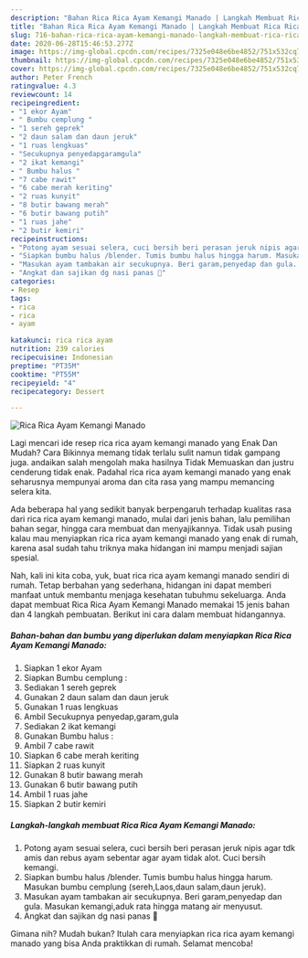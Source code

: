 ```yaml
---
description: "Bahan Rica Rica Ayam Kemangi Manado | Langkah Membuat Rica Rica Ayam Kemangi Manado Yang Enak dan Simpel"
title: "Bahan Rica Rica Ayam Kemangi Manado | Langkah Membuat Rica Rica Ayam Kemangi Manado Yang Enak dan Simpel"
slug: 716-bahan-rica-rica-ayam-kemangi-manado-langkah-membuat-rica-rica-ayam-kemangi-manado-yang-enak-dan-simpel
date: 2020-06-28T15:46:53.277Z
image: https://img-global.cpcdn.com/recipes/7325e048e6be4852/751x532cq70/rica-rica-ayam-kemangi-manado-foto-resep-utama.jpg
thumbnail: https://img-global.cpcdn.com/recipes/7325e048e6be4852/751x532cq70/rica-rica-ayam-kemangi-manado-foto-resep-utama.jpg
cover: https://img-global.cpcdn.com/recipes/7325e048e6be4852/751x532cq70/rica-rica-ayam-kemangi-manado-foto-resep-utama.jpg
author: Peter French
ratingvalue: 4.3
reviewcount: 14
recipeingredient:
- "1 ekor Ayam"
- " Bumbu cemplung "
- "1 sereh geprek"
- "2 daun salam dan daun jeruk"
- "1 ruas lengkuas"
- "Secukupnya penyedapgaramgula"
- "2 ikat kemangi"
- " Bumbu halus "
- "7 cabe rawit"
- "6 cabe merah keriting"
- "2 ruas kunyit"
- "8 butir bawang merah"
- "6 butir bawang putih"
- "1 ruas jahe"
- "2 butir kemiri"
recipeinstructions:
- "Potong ayam sesuai selera, cuci bersih beri perasan jeruk nipis agar tdk amis dan rebus ayam sebentar agar ayam tidak alot. Cuci bersih kemangi."
- "Siapkan bumbu halus /blender. Tumis bumbu halus hingga harum. Masukan bumbu cemplung (sereh,Laos,daun salam,daun jeruk)."
- "Masukan ayam tambakan air secukupnya. Beri garam,penyedap dan gula. Masukan kemangi,aduk rata hingga matang air menyusut."
- "Angkat dan sajikan dg nasi panas 🥰"
categories:
- Resep
tags:
- rica
- rica
- ayam

katakunci: rica rica ayam 
nutrition: 239 calories
recipecuisine: Indonesian
preptime: "PT35M"
cooktime: "PT55M"
recipeyield: "4"
recipecategory: Dessert

---
```



![Rica Rica Ayam Kemangi Manado](https://img-global.cpcdn.com/recipes/7325e048e6be4852/751x532cq70/rica-rica-ayam-kemangi-manado-foto-resep-utama.jpg)

Lagi mencari ide resep rica rica ayam kemangi manado yang Enak Dan Mudah? Cara Bikinnya memang tidak terlalu sulit namun tidak gampang juga. andaikan salah mengolah maka hasilnya Tidak Memuaskan dan justru cenderung tidak enak. Padahal rica rica ayam kemangi manado yang enak seharusnya mempunyai aroma dan cita rasa yang mampu memancing selera kita.

Ada beberapa hal yang sedikit banyak berpengaruh terhadap kualitas rasa dari rica rica ayam kemangi manado, mulai dari jenis bahan, lalu pemilihan bahan segar, hingga cara membuat dan menyajikannya. Tidak usah pusing kalau mau menyiapkan rica rica ayam kemangi manado yang enak di rumah, karena asal sudah tahu triknya maka hidangan ini mampu menjadi sajian spesial.




Nah, kali ini kita coba, yuk, buat rica rica ayam kemangi manado sendiri di rumah. Tetap berbahan yang sederhana, hidangan ini dapat memberi manfaat untuk membantu menjaga kesehatan tubuhmu sekeluarga. Anda dapat membuat Rica Rica Ayam Kemangi Manado memakai 15 jenis bahan dan 4 langkah pembuatan. Berikut ini cara dalam membuat hidangannya.

<!--inarticleads1-->

##### Bahan-bahan dan bumbu yang diperlukan dalam menyiapkan Rica Rica Ayam Kemangi Manado:

1. Siapkan 1 ekor Ayam
1. Siapkan  Bumbu cemplung :
1. Sediakan 1 sereh geprek
1. Gunakan 2 daun salam dan daun jeruk
1. Gunakan 1 ruas lengkuas
1. Ambil Secukupnya penyedap,garam,gula
1. Sediakan 2 ikat kemangi
1. Gunakan  Bumbu halus :
1. Ambil 7 cabe rawit
1. Siapkan 6 cabe merah keriting
1. Siapkan 2 ruas kunyit
1. Gunakan 8 butir bawang merah
1. Gunakan 6 butir bawang putih
1. Ambil 1 ruas jahe
1. Siapkan 2 butir kemiri




<!--inarticleads2-->

##### Langkah-langkah membuat Rica Rica Ayam Kemangi Manado:

1. Potong ayam sesuai selera, cuci bersih beri perasan jeruk nipis agar tdk amis dan rebus ayam sebentar agar ayam tidak alot. Cuci bersih kemangi.
1. Siapkan bumbu halus /blender. Tumis bumbu halus hingga harum. Masukan bumbu cemplung (sereh,Laos,daun salam,daun jeruk).
1. Masukan ayam tambakan air secukupnya. Beri garam,penyedap dan gula. Masukan kemangi,aduk rata hingga matang air menyusut.
1. Angkat dan sajikan dg nasi panas 🥰




Gimana nih? Mudah bukan? Itulah cara menyiapkan rica rica ayam kemangi manado yang bisa Anda praktikkan di rumah. Selamat mencoba!
